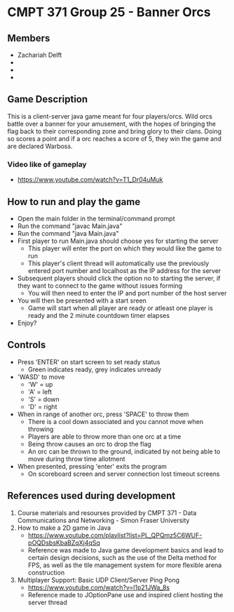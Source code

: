 # CMPT 371 Group 25 - Banner Orcs

## Members
* Zachariah Delft
* 
* 
* 
  
## Game Description

This is a client-server java game meant for four players/orcs. Wild orcs battle over a banner for your amusement, with the hopes of bringing the flag back to their corresponding zone and bring glory to their clans. Doing so scores a point and if a orc reaches a score of 5, they win the game and are declared Warboss.

### Video like of gameplay
* https://www.youtube.com/watch?v=T1_Dr04uMuk

## How to run and play the game

* Open the main folder in the terminal/command prompt
* Run the command "javac Main.java"
* Run the command "java Main.java"
* First player to run Main.java should choose yes for starting the server
  * This player will enter the port on which they would like the game to run
  * This player's client thread will automatically use the previously entered port number and localhost as the IP address for the server
* Subsequent players should click the option no to starting the server, if they want to connect to the game without issues forming
  * You will then need to enter the IP and port number of the host server
* You will then be presented with a start sreen
  * Game will start when all player are ready or atleast one player is ready and the 2 minute countdown timer elapses
* Enjoy?

## Controls

* Press 'ENTER' on start screen to set ready status
  * Green indicates ready, grey indicates unready
* 'WASD' to move
  * 'W' = up
  * 'A' = left
  * 'S' = down
  * 'D' = right
* When in range of another orc, press 'SPACE' to throw them
  * There is a cool down associated and you cannot move when throwing
  * Players are able to throw more than one orc at a time
  * Being throw causes an orc to drop the flag
  * An orc can be thrown to the ground, indicated by not being able to move during throw time allotment
* When presented, pressing 'enter' exits the program
  * On scoreboard screen and server connection lost timeout screens

## References used during development

1. Course materials and resourses provided by CMPT 371 - Data Communications and Networking - Simon Fraser University
2. How to make a 2D game in Java
   * https://www.youtube.com/playlist?list=PL_QPQmz5C6WUF-pOQDsbsKbaBZqXj4qSq
   * Reference was made to Java game development basics and lead to certain design decisions, such as the use of the Delta method for FPS, as well as the tile management system for more flexible arena construction
3. Multiplayer Support: Basic UDP Client/Server Ping Pong
   * https://www.youtube.com/watch?v=l1p21JWa_8s
   * Reference made to JOptionPane use and inspired client hosting the server thread

##
